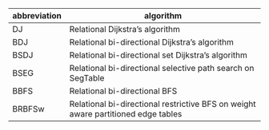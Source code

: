 

| abbreviation | algorithm                                                    |
| ------------ | ------------------------------------------------------------ |
| DJ           | Relational Dijkstra’s algorithm                              |
| BDJ          | Relational bi-directional Dijkstra’s algorithm               |
| BSDJ         | Relational bi-directional set Dijkstra’s algorithm           |
| BSEG         | Relational bi-directional selective path search on SegTable  |
| BBFS         | Relational bi-directional BFS                                |
| BRBFSw       | Relational bi-directional restrictive BFS on weight aware partitioned edge tables |

